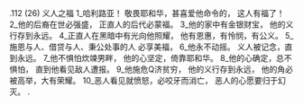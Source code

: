 .112 (26) 
义人之福 
1_哈利路亚！ 
敬畏耶和华，甚喜爱他命令的， 
这人有福了！ 
2_他的后裔在世必强盛， 
正直人的后代必蒙福。 
3_他的家中有金银财宝， 
他的义行存到永远。 
4_正直人在黑暗中有光向他照耀， 
他有恩惠，有怜悯，有公义。 
5_施恩与人、借贷与人、秉公处事的人 
必享美福， 
6_他永不动摇。 
义人被记念，直到永远。 
7_他不惧怕炊竦男畔， 
他的心坚定，倚靠耶和华。 
8_他的心确定，总不惧怕， 
直到他看见敌人遭报。 
9_他施危Q济贫穷， 
他的义行存到永远， 
他的角必被高举，大有荣耀。 
10_恶人看见就愤怒，必咬牙而消亡， 
恶人的心愿要归于幻灭。 
.